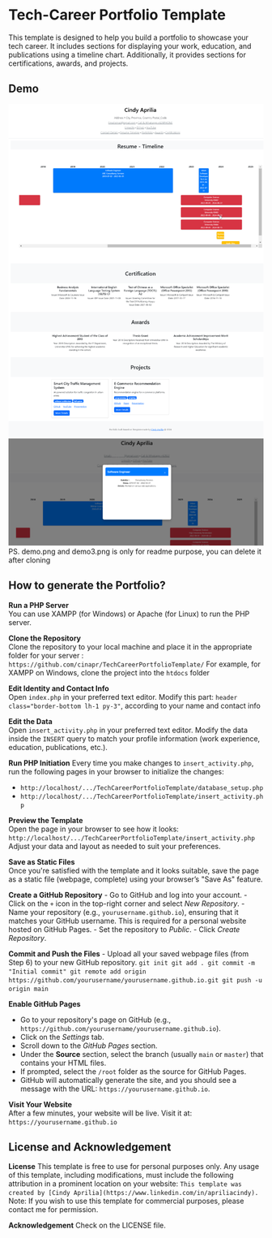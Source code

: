 # Tech-Career Portfolio Template

This template is designed to help you build a portfolio to showcase your tech career. 
It includes sections for displaying your work, education, and publications using a timeline chart. 
Additionally, it provides sections for certifications, awards, and projects.

## Demo
![Portfolio Template Screenshot](./demo.png)
![Portfolio Template Screenshot](./demo3.png)
PS. demo.png and demo3.png is only for readme purpose, you can delete it after cloning

## How to generate the Portfolio?

**Run a PHP Server**  
    You can use XAMPP (for Windows) or Apache (for Linux) to run the PHP server.
    
**Clone the Repository**  
Clone the repository to your local machine and place it in the appropriate folder for your server : `https://github.com/cinapr/TechCareerPortfolioTemplate/` 
For example, for XAMPP on Windows, clone the project into the `htdocs` folder
    
**Edit Identity and Contact Info**  
Open `index.php` in your preferred text editor.
Modify this part: `header class="border-bottom lh-1 py-3"`, according to your name and contact info
    
**Edit the Data**  
Open `insert_activity.php` in your preferred text editor. 
Modify the data inside the `INSERT` query to match your profile information (work experience, education, publications, etc.).
    
**Run PHP Initiation** 
Every time you make changes to `insert_activity.php`, run the following pages in your browser to initialize the changes: 
- `http://localhost/.../TechCareerPortfolioTemplate/database_setup.php` 
- `http://localhost/.../TechCareerPortfolioTemplate/insert_activity.php`
    
**Preview the Template**  
Open the page in your browser to see how it looks:
`http://localhost/.../TechCareerPortfolioTemplate/insert_activity.php`
Adjust your data and layout as needed to suit your preferences.
    
**Save as Static Files**  
Once you're satisfied with the template and it looks suitable, save the page as a static file (webpage, complete) using your browser’s "Save As" feature.
    
**Create a GitHub Repository**
    -   Go to GitHub and log into your account.
    -   Click on the `+` icon in the top-right corner and select *New Repository*.
    -   Name your repository (e.g., `yourusername.github.io`), ensuring that it matches your GitHub username. This is required for a personal website hosted on GitHub Pages.
    -   Set the repository to *Public*.
    -   Click *Create Repository*.

**Commit and Push the Files**
    -   Upload all your saved webpage files (from Step 6) to your new GitHub repository.
    `git init
    git add .
    git commit -m "Initial commit"
    git remote add origin https://github.com/yourusername/yourusername.github.io.git
    git push -u origin main` 
    
    
**Enable GitHub Pages**
-   Go to your repository's page on GitHub (e.g., `https://github.com/yourusername/yourusername.github.io`).
-   Click on the *Settings* tab.
-   Scroll down to the *GitHub Pages* section.
-   Under the **Source** section, select the branch (usually `main` or `master`) that contains your HTML files.
-   If prompted, select the `/root` folder as the source for GitHub Pages.
-   GitHub will automatically generate the site, and you should see a message with the URL: `https://yourusername.github.io`.

**Visit Your Website**  
After a few minutes, your website will be live. Visit it at:
`https://yourusername.github.io`


## License and Acknowledgement
**License**
This template is free to use for personal purposes only. 
Any usage of this template, including modifications, must include the following attribution in a prominent location on your website:
`This template was created by [Cindy Aprilia](https://www.linkedin.com/in/apriliacindy). `
Note: If you wish to use this template for commercial purposes, please contact me for permission.

**Acknowledgement**
Check on the LICENSE file.

